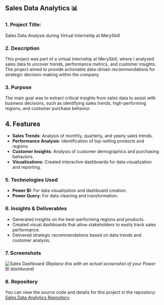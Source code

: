 
## Sales Data Analytics 📊

### 1. Project Title: 

Sales Data Analysis during Virtual Internship at MerySkill

### 2. Description
This project was part of a virtual internship at MerySkill, where I analyzed sales data to uncover trends, performance metrics, and customer insights. The project aimed to provide actionable data-driven recommendations for strategic decision-making within the company.

### 3. Purpose
The main goal was to extract critical insights from sales data to assist with business decisions, such as identifying sales trends, high-performing regions, and customer purchase behavior.

## 4. Features
- **Sales Trends**: Analysis of monthly, quarterly, and yearly sales trends.
- **Performance Analysis**: Identification of top-selling products and regions.
- **Customer Insights**: Analysis of customer demographics and purchasing behaviors.
- **Visualizations**: Created interactive dashboards for data visualization and reporting.

### 5. Technologies Used
- **Power BI**: For data visualization and dashboard creation.
- **Power Query**: For data cleaning and transformation.

### 6. Insights & Deliverables
- Generated insights on the best-performing regions and products.
- Created visual dashboards that allow stakeholders to easily track sales performance.
- Delivered strategic recommendations based on data trends and customer analysis.

### 7. Screenshots
![Sales Dashboard]("C:\Users\RPC\Desktop\dashboardMS.png")
*(Replace this with an actual screenshot of your Power BI dashboard)*

### 8. Repository
You can view the source code and details for this project in the repository:
[Sales Data Analytics Repository](https://github.com/saadFtt/sales-data-analytics)



